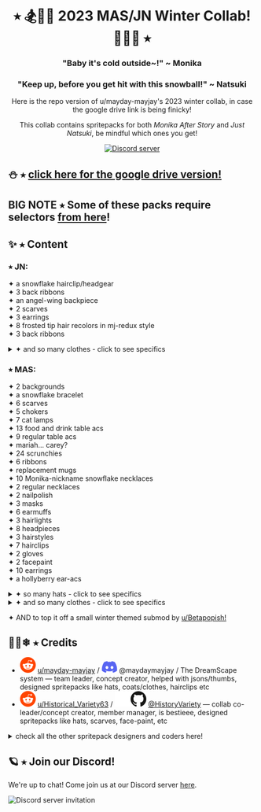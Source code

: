 <h1 align="center">⭑ 🏂🧊🧣 2023 MAS/JN Winter Collab! 🧤🎁🎄 ⭑</h1>
<h3 align="center">"Baby it's cold outside~!" ~ Monika </h3>
<h3 align="center">"Keep up, before you get hit with this snowball!" ~ Natsuki </h3>
<p align="center">Here is the repo version of u/mayday-mayjay's 2023 winter collab, in case the google drive link is being finicky!</p>
<p align="center">This collab contains spritepacks for both <i>Monika After Story</i> and <i>Just Natsuki</i>, be mindful which ones you get!</p>
<p align="center">
  <a href="https://discord.gg/Tx23rczN8N">
    <img alt="Discord server" src="https://discordapp.com/api/guilds/957814201311694870/widget.png?style=shield">
  </a>
</p>

## ⛄ ⭑ [click here for the google drive version!](https://drive.google.com/drive/folders/1xmU5EHrSkC07DL95Mcv1rVVhFXRHQ75q?usp=sharing)

## BIG NOTE ⭑ Some of these packs require selectors [from here](https://github.com/mayday-mayjay/MJ-MAS-selector-city)!


## ✨ ⭑ Content

### ⭑ JN:
✦ a snowflake hairclip/headgear <br>
✦ 3 back ribbons <br>
✦ an angel-wing backpiece <br>
✦ 2 scarves <br>
✦ 3 earrings <br>
✦ 8 frosted tip hair recolors in mj-redux style <br>
✦ 3 back ribbons <br>
<details><summary> ✦ and so many clothes - click to see specifics </summary> 
  * a blue snowflake dress <br>
  * a pink strawberry sweater <br>
  * 2 green sweaters, one with an apron, one without <br>
  * 2 strapless santa outfits <br>
  * a pink winter coat
  * a cut shoulder pink winter sweater
  * a winter hoodie in Finale's MAS hoodie style 
</details>

### ⭑ MAS:
✦ 2 backgrounds <br>
✦ a snowflake bracelet <br>
✦ 6 scarves <br>
✦ 5 chokers <br>
✦ 7 cat lamps <br>
✦ 13 food and drink table acs <br>
✦ 9 regular table acs <br>
✦ mariah... carey? <br>
✦ 24 scrunchies <br>
✦ 6 ribbons <br>
✦ replacement mugs <br>
✦ 10 Monika-nickname snowflake necklaces <br>
✦ 2 regular necklaces <br>
✦ 2 nailpolish <br>
✦ 3 masks <br>
✦ 6 earmuffs <br>
✦ 3 hairlights <br>
✦ 8 headpieces <br>
✦ 3 hairstyles <br>
✦ 7 hairclips <br>
✦ 2 gloves <br>
✦ 2 facepaint <br>
✦ 10 earrings <br>
✦ a hollyberry ear-acs <br>
<details><summary> ✦ so many hats - click to see specifics </summary> 
  * 14 bucket hats <br>
  * 7 knit hats <br>
  * a winter beanie
  * 6 snowbun style hats
  * a russian style winterhat
  * a snow princess tiara
</details>
<details><summary> ✦ and so many clothes - click to see specifics </summary> 
  * 4 over the sleeve outfits <br>
  * a christmas sweater <br>
  * 5 figure skating uniforms <br>
  * a snowman dress <br>
  * an emerald coat
  * 7 flannel shirts
  * a buttoned up warm dress
  * 2 2-layer sweaters
  * a sleeveless turtleneck sweater
  * 9 gift lingerie 
</details>

✦ AND to top it off a small winter themed submod by [u/Betapopish!](https://www.reddit.com/user/betapopish) <br>

## 🔭🌠❄ ⭑ Credits

  * ![reddit](.github/icons/reddit.svg) [u/mayday-mayjay](https://www.reddit.com/user/mayday-mayjay) / ![discord](.github/icons/discord.svg) @maydaymayjay / The DreamScape system
  — team leader, concept creator, helped with jsons/thumbs, designed spritepacks like hats, coats/clothes, hairclips etc
  * ![reddit](.github/icons/reddit.svg) [u/Historical_Variety63](https://reddit.com/u/Historical_Variety63) / ![github](.github/icons/github-light.svg#gh-dark-mode-only)![github](.github/icons/github-dark.svg#gh-light-mode-only) [@HistoryVariety](https://github.com/Historyvariety)
  — collab co-leader/concept creator, member manager, is bestieee, designed spritepacks like hats, scarves, face-paint, etc
<details><summary> check all the other spritepack designers and coders here! </summary> 
* Verd ⭑ Reddit: u/crunchy_meringue ⭑ mas: table acs, scrunchies, earrings, etc acs, gift lingerie <br>
* Null ⭑ Discord: @the_null_sys ⭑ jn: clothes ⭑ helped with jsons <br>
* Star ⭑ Reddit: u/Exact_List_8667 ⭑ mas: scarves, clothes, nails ⭑ jn: hair <br>
* Beta ⭑ Reddit: u/Betapopish ⭑ mas: over sweater clothes, earrings, necklaces, etc acs ⭑ jn: snowflake clothes ⭑ helped with jsons <br>   
* Toffee ⭑ Reddit: u/toffeezx ⭑ mas: mug table acs, sweater-clothes, mug replacements, etc ⭑ jn: clothes ⭑ helped with jsons <br>
* Blobfish-Chan ⭑ Reddit: u/blobfish_chan ⭑ mas: hat acs! <br>
* Wowm ⭑ Reddit: u/Individual-Car-6573 ⭑ mas: 2 glove sets <br>
 <br>
* additional credits: <br>
Official MAS devs ⭑ Official spritepacks some entries were based off of, mugs, MAS itself lol <br>
Official JN devs ⭑ JN itself lol <br>
And everyone that cheered us on, and showed inspiration or support!<br>  
</details>

## 🪐 ⭑ Join our Discord!

We're up to chat! Come join us at our Discord server [here](https://discord.gg/Tx23rczN8N).

![Discord server invitation](https://discordapp.com/api/guilds/957814201311694870/widget.png?style=banner3)
